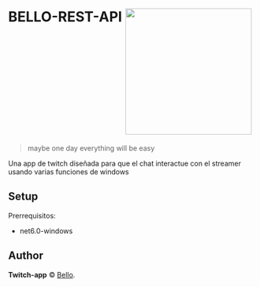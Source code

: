 # BELLO-REST-API <img src="https://i.imgur.com/EZ3VyL9.gif" align="top" width="256" height="256">

> maybe one day everything will be easy

Una app de twitch diseñada para que el chat interactue con el streamer usando varias funciones de windows

## Setup

Prerrequisitos:

-   net6.0-windows

## Author

**Twitch-app** © [Bello](https://github.com/Bello-dev).  
